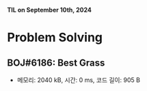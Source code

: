 **TIL on September 10th, 2024**

# Problem Solving
## BOJ#6186: Best Grass
* 메모리: 2040 kB, 시간: 0 ms, 코드 길이: 905 B 
